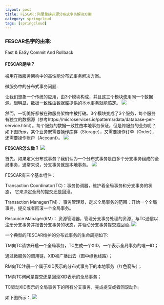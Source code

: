```yaml
---
layout: post
title: FESCAR：阿里重磅开源分布式事务解决方案
category: springcloud
tags: [springcloud]
---
```


### FESCAR名字的由来:

Fast & EaSy Commit And Rollback
#### FESCAR是啥？

被用在微服务架构中的高性能分布式事务解决方案。

微服务中的分布式事务问题:

让我们想象一个传统的应用，由3个模块构成，并且这三个模块使用同一个数据源。很明显，数据一致性由数据库提供的本地事务就能搞定。
![](https://ziyekudeng.github.io/assets/images/2019/0111/FESCAR/1.webp)

然而，一切美好都被在微服务架构中被打破。3个模块变成了3个服务，每个服务有独立的数据源（参考https://microservices.io/patterns/data/database-per-service.html）。每个服务的数据一致性由本地事务保证，但是跨服务的业务呢？如下图所示，某个业务既需要操作库存（Storage），又需要操作订单（Order），还需要操作账户（Account）。
![](https://ziyekudeng.github.io/assets/images/2019/0111/FESCAR/2.webp)

**FESCAR怎么做？**
![](https://ziyekudeng.github.io/assets/images/2019/0111/FESCAR/3.webp)

首先，如果定义分布式事务？我们认为一个分布式事务是由多个分支事务组成的全局事务，通常来说，分支事务就是本地事务。
![](https://ziyekudeng.github.io/assets/images/2019/0111/FESCAR/4.webp)

FESCAR有三个基本组件：

Transaction Coordinator(TC)：事务协调器，维护着全局事务和分支事务的状态， 它来决定全局的提交还是回滚。

Transaction Manager(TM)： 事务管理器，定义全局事务的范围：开始一个全局事务，提交或者回滚一个全局事务。

Resource Manager(RM)： 资源管理器，管理分支事务处理的资源，与TC通信以注册分支事务并报告分支事务的状态，并驱动分支事务提交或回滚.
![](https://ziyekudeng.github.io/assets/images/2019/0111/FESCAR/5.webp)

一个典型的FESCAR维护的分布式事务的生命周期如下:

TM向TC请求开启一个全局事务，TC生成一个XID，一个表示全局事务的唯一ID；

通过微服务的调用链，XID被广播出去（图中绿色线路）；

RM向TC注册一个属于XID表示的分布式事务下的本地事务（红色箭头）；

TM向TC询问是提交还是回滚XID表示的全局事务；

TC驱动XID表示的全局事务下的所有分支事务，完成提交或者回滚动作。

如下图所示：
![](https://ziyekudeng.github.io/assets/images/2019/0111/FESCAR/6.webp)
